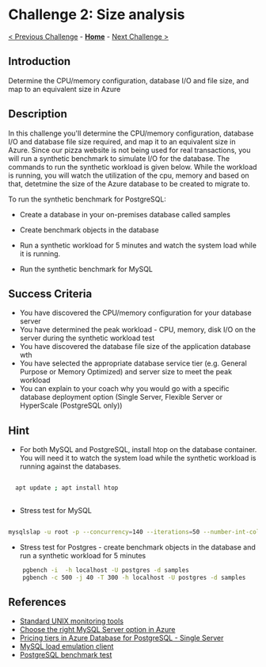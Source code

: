 # Challenge 2: Size analysis

[< Previous Challenge](./01-assessment.md) - **[Home](../README.md)** - [Next Challenge >](./03-offline-migration.md)

## Introduction

Determine the CPU/memory configuration, database I/O and file size, and map to an equivalent size in Azure

## Description

In this challenge you'll determine the CPU/memory configuration, database I/O and database file size required, and map it to an equivalent size in Azure. Since our pizza website is not being used for real transactions, you will run a synthetic benchmark to simulate I/O for the database. The commands to run the synthetic workload is given below. While the workload is running, you will watch the utilization of the cpu, memory and based on that, detetmine the size of the Azure database to be created to migrate to.

To run the synthetic benchmark for PostgreSQL:

* Create a database in your on-premises database called samples

* Create benchmark objects in the database 

* Run a synthetic workload for 5 minutes and watch the system load while it is running. 

* Run the synthetic benchmark for MySQL


## Success Criteria

* You have discovered the CPU/memory configuration for your database server
* You have determined the peak workload - CPU, memory, disk I/O on the server during the synthetic workload test
* You have discovered the database file size of the application database wth
* You have selected the appropriate database service tier (e.g. General Purpose or Memory Optimized) and server size to meet the peak workload
* You can explain to your coach why you would go with a specific database deployment option (Single Server, Flexible Server or HyperScale (PostgreSQL only))

## Hint

* For both MySQL and PostgreSQL, install htop on the database container. You will need it to watch the system load while the synthetic workload is running against the databases.

```bash

  apt update ; apt install htop
  
```
* Stress test for MySQL

```bash

mysqlslap -u root -p --concurrency=140 --iterations=50 --number-int-cols=10 --number-char-cols=20 --auto-generate-sql

```

* Stress test for Postgres - create benchmark objects in the database and run a synthetic workload for 5 minutes

```bash
    pgbench -i  -h localhost -U postgres -d samples
    pgbench -c 500 -j 40 -T 300 -h localhost -U postgres -d samples
```

## References
* [Standard UNIX monitoring tools](https://sysaix.com/top-20-linux-unix-performance-monitoring-tools)
* [Choose the right MySQL Server option in Azure](https://docs.microsoft.com/en-us/azure/mysql/select-right-deployment-type)
* [Pricing tiers in Azure Database for PostgreSQL - Single Server](https://docs.microsoft.com/en-us/azure/postgresql/concepts-pricing-tiers)
* [MySQL load emulation client](https://dev.mysql.com/doc/refman/5.7/en/mysqlslap.html)
* [PostgreSQL benchmark test](https://www.postgresql.org/docs/11/pgbench.html)
